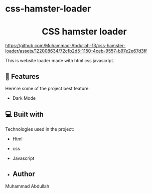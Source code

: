 # css-hamster-loader
<h1 align="center" id="title">CSS hamster loader</h1>

https://github.com/Muhammad-Abdullah-13/css-hamster-loader/assets/122008634/72cfb2d5-1150-4ceb-9557-b97e2e67d3ff


<p id="description">This is website loader made with html css javascript.</p>

  
  
<h2>🧐 Features</h2>

Here're some of the project best feature:

*   Dark Mode

   
<h2>💻 Built with</h2>

Technologies used in the project:

*   Html
*   css
*   Javascript

*   <h2>Author</h2>
Muhammad Abdullah
